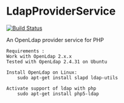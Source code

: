 LdapProviderService
===================
[![Build Status](https://travis-ci.org/hjacquir/ldapProviderService.svg)](https://travis-ci.org/hjacquir/ldapProviderService)

An OpenLdap provider service for PHP

    Requirements :
    Work with OpenLdap 2.x.x
    Tested with OpenLdap 2.4.31 on Ubuntu

    Install OpenLdap on Linux:
        sudo apt-get install slapd ldap-utils

    Activate support of ldap with php
        sudo apt-get install php5-ldap
